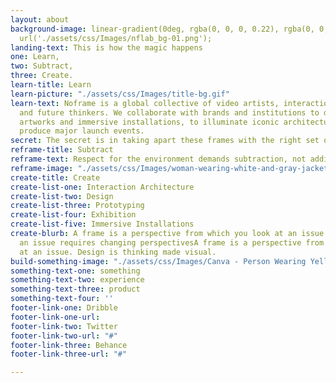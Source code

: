 ```yaml
---
layout: about
background-image: linear-gradient(0deg, rgba(0, 0, 0, 0.22), rgba(0, 0, 0, 0.22)),
  url('./assets/css/Images/nflab_bg-01.png');
landing-text: This is how the magic happens
one: Learn,
two: Subtract,
three: Create.
learn-title: Learn
learn-picture: "./assets/css/Images/title-bg.gif"
learn-text: Noframe is a global collective of video artists, interaction designers
  and future thinkers. We collaborate with brands and institutions to develop video
  artworks and immersive installations, to illuminate iconic architecture, and to
  produce major launch events.
secret: The secret is in taking apart these frames with the right set of tools.
reframe-title: Subtract
reframe-text: Respect for the environment demands subtraction, not addition.
reframe-image: "./assets/css/Images/woman-wearing-white-and-gray-jacket-1070029.jpg"
create-title: Create
create-list-one: Interaction Architecture
create-list-two: Design
create-list-three: Prototyping
create-list-four: Exhibition
create-list-five: Immersive Installations
create-blurb: A frame is a perspective from which you look at an issue. Reframing
  an issue requires changing perspectivesA frame is a perspective from which you look
  at an issue. Design is thinking made visual.
build-something-image: "./assets/css/Images/Canva - Person Wearing Yellow Shoes.jpg"
something-text-one: something
something-text-two: experience
something-text-three: product
something-text-four: ''
footer-link-one: Dribble
footer-link-one-url: 
footer-link-two: Twitter
footer-link-two-url: "#"
footer-link-three: Behance
footer-link-three-url: "#"

---
```

